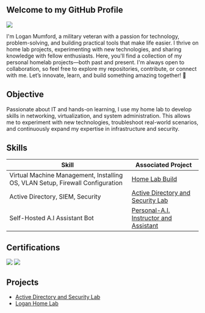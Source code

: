 ## Welcome to my GitHub Profile

<a href="https://www.linkedin.com/in/loganamumford2011/"><img src="https://img.shields.io/badge/-LinkedIn-0072b1?&style=for-the-badge&logo=linkedin&logoColor=white" /></a>

I'm Logan Mumford, a military veteran with a passion for technology, problem-solving, and building practical tools that make life easier. I thrive on home lab projects, experimenting with new technologies, and sharing knowledge with fellow enthusiasts. Here, you'll find a collection of my personal homelab projects—both past and present. I'm always open to collaboration, so feel free to explore my repositories, contribute, or connect with me. Let’s innovate, learn, and build something amazing together! 🚀

## Objective
Passionate about IT and hands-on learning, I use my home lab to develop skills in networking, virtualization, and system administration. This allows me to experiment with new technologies, troubleshoot real-world scenarios, and continuously expand my expertise in infrastructure and security.

## Skills

| Skill                                         | Associated Project         |
|-----------------------------------------------|----------------------------|
| Virtual Machine Management, Installing OS, VLAN Setup, Firewall Configuration | <a href="https://github.com/LoganMumford2025/Home-Lab-Build">Home Lab Build</a> |
| Active Directory, SIEM, Security                              |<a href="https://github.com/LoganMumford2025/Active-Directory-and-Security-Lab/blob/main/README.md">Active Directory and Security Lab</a>   |
| Self-Hosted A.I Assistant Bot |<a href="https://github.com/LoganMumford2025/Personal-A.I.-Linux-Teacher?tab=readme-ov-file#readme">Personal-A.I. Instructor and Assistant</a> |

## Certifications

<div>
<img src="https://img.shields.io/badge/-Security%2B-FF0000?&style=for-the-badge&logo=CompTIA&logoColor=white" />
<img src="https://img.shields.io/badge/-A%2B-4D4D4D?&style=for-the-badge&logo=CompTIA&logoColor=white" />
</div>

## Projects
- <a href="https://github.com/LoganMumford2025/Active-Directory-and-Security-Lab/blob/main/README.md">Active Directory and Security Lab</a>
- <a href="https://github.com/LoganMumford2025/Home-Lab-Build">Logan Home Lab</a>
